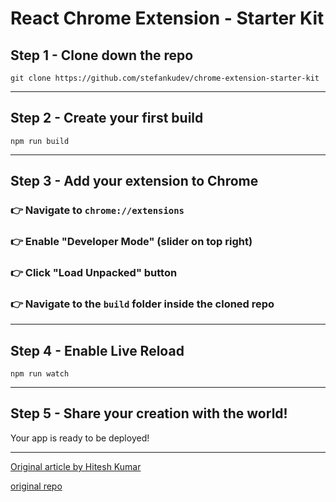 # React Chrome Extension - Starter Kit

## Step 1 - Clone down the repo
```
git clone https://github.com/stefankudev/chrome-extension-starter-kit
```


----------


## Step 2 - Create your first build
```
npm run build
```


----------


## Step 3 - Add your extension to Chrome
### 👉 Navigate to `chrome://extensions`
### 👉 Enable "Developer Mode" (slider on top right)
### 👉 Click "Load Unpacked" button
### 👉 Navigate to the `build` folder inside the cloned repo


----------

## Step 4 - Enable Live Reload
```
npm run watch
```


----------


## Step 5 - Share your creation with the world!
Your app is ready to be deployed!

----------

[Original article by Hitesh Kumar](https://smellycode.com/chrome-extension-live-reloading-with-react/)


[original repo](https://github.com/hk-skit/chrome-extension-starter-kit)
